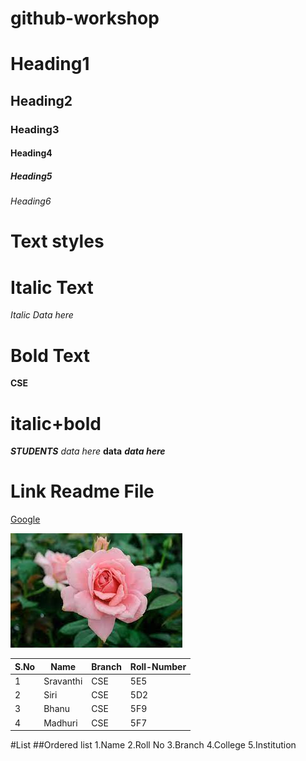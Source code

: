 # github-workshop
# Heading1
## Heading2
### Heading3
#### Heading4
##### Heading5
###### Heading6
# Text styles
# Italic Text
*Italic Data here*
# Bold Text
**CSE**
# italic+bold
***STUDENTS***
*data here*
**data**
***data here***
# Link Readme File

[Google](https://www.google.co.in)

![Rose](images.jpg)

|S.No|Name|Branch|Roll-Number|
|----|----|------|-----------|
|1|Sravanthi|CSE|5E5|
|2|Siri|CSE|5D2|
|3|Bhanu|CSE|5F9|
|4|Madhuri|CSE|5F7|

#List
##Ordered list
1.Name
2.Roll No
3.Branch
4.College
5.Institution
